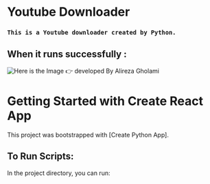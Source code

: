 # Youtube Downloader
### `This is a Youtube downloader created by Python.`
## When it runs successfully  :
![Here is the Image](https://imgur.com/IZm7A1b.jpg)
👉 developed By Alireza Gholami
# Getting Started with Create React App

This project was bootstrapped with [Create Python App].

## To Run Scripts:

In the project directory, you can run:
